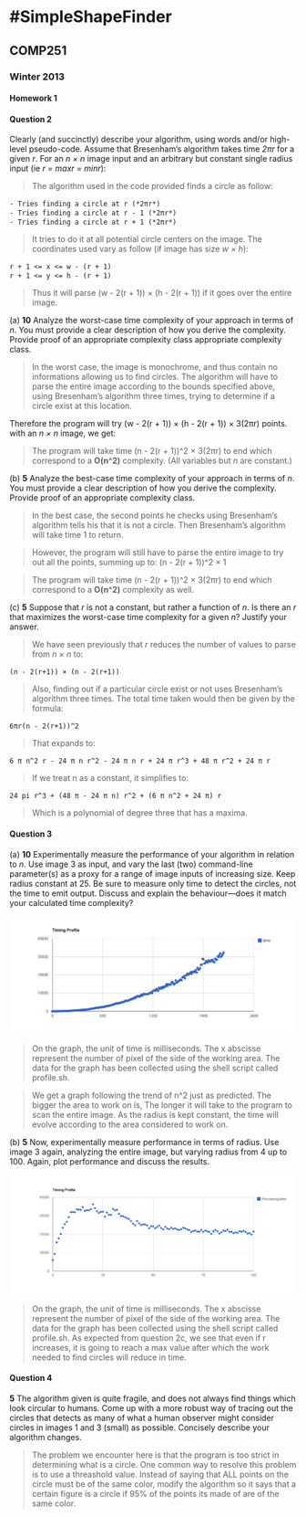 #SimpleShapeFinder
=============

## COMP251

### Winter 2013

#### Homework 1


#### Question 2

Clearly (and succinctly) describe your algorithm, using words and/or high-level pseudo-code. Assume that Bresenham’s algorithm takes time *2πr* for a given *r*. For an *n × n* image input and an arbitrary but constant single radius input (ie *r = maxr = minr*):

>The algorithm used in the code provided finds a circle as follow:

	- Tries finding a circle at r (*2πr*)
	- Tries finding a circle at r - 1 (*2πr*)
	- Tries finding a circle at r + 1 (*2πr*)

>It tries to do it at all potential circle centers on the image.
The coordinates used vary as follow (if image has size *w × h*):


	r + 1 <= x <= w - (r + 1)
	r + 1 <= y <= h - (r + 1)
	
>Thus it will parse (w - 2(r + 1)) × (h - 2(r + 1)) if it goes over the entire image.	


(a) **10** Analyze the worst-case time complexity of your approach in terms of *n*. You must provide a clear description of how you derive the complexity. Provide proof of an appropriate complexity class appropriate complexity class.

>In the worst case, the image is monochrome, and thus contain no informations allowing us to find circles.
The algorithm will have to parse the entire image according to the bounds specified above,
using Bresenham’s algorithm three times, trying to determine if a circle exist at this location.

Therefore the program will try (w - 2(r + 1)) × (h - 2(r + 1)) × 3(2πr) points.
with an *n × n* image, we get:

	

>The program will take time (n - 2(r + 1))^2 × 3(2πr) to end which correspond to a **O(n^2)** complexity.
(All variables but *n* are constant.)


(b) **5** Analyze the best-case time complexity of your approach in terms of *n*. You must provide a clear description of how you derive the complexity. Provide proof of an appropriate complexity class.

>In the best case, the second points he checks using Bresenham’s algorithm tells his that it is not a circle.
Then Bresenham’s algorithm will take time 1 to return.
	
>However, the program will still have to parse the entire image to try out all the points, summing up to:
	(n - 2(r + 1))^2 × 1

>The program will take time (n - 2(r + 1))^2 × 3(2πr) to end which correspond to a **O(n^2)** complexity as well.


(c) **5** Suppose that *r* is not a constant, but rather a function of *n*. Is there an *r* that maximizes the worst-case time complexity for a given *n*? Justify your answer. 

>We have seen previously that *r* reduces the number of values to parse from *n × n* to:

	(n - 2(r+1)) × (n - 2(r+1))
	
>Also, finding out if a particular circle exist or not uses Bresenham’s algorithm three times.
The total time taken would then be given by the formula:

	6πr(n - 2(r+1))^2
	
>That expands to:

	6 π n^2 r - 24 π n r^2 - 24 π n r + 24 π r^3 + 48 π r^2 + 24 π r

>If we treat n as a constant, it simplifies to:

	24 pi r^3 + (48 π - 24 π n) r^2 + (6 π n^2 + 24 π) r

>Which is a polynomial of degree three that has a maxima.


#### Question 3

(a) **10** Experimentally measure the performance of your algorithm in relation to *n*. Use image 3 as input, and vary the last (two) command-line parameter(s) as a proxy for a range of image inputs of increasing size. Keep radius constant at 25. Be sure to measure only time to detect the circles, not the time to emit output. Discuss and explain the behaviour—does it match your calculated time complexity?

![Click to see the graph](https://github.com/cadesalaberry/SimpleShapesFinder/blob/master/radius25.png "Performance graph making the radius constant but varying the working zone")

>On the graph, the unit of time is milliseconds.
The x abscisse represent the number of pixel of the side of the working area.
The data for the graph has been collected using the shell script called profile.sh.

>We get a graph following the trend of n^2 just as predicted. The bigger the area to work on is,
The longer it will take to the program to scan the entire image. As the radius is kept constant,
the time will evolve according to the area considered to work on.


(b) **5** Now, experimentally measure performance in terms of radius. Use image 3 again, analyzing the entire image, but varying radius from 4 up to 100. Again, plot performance and discuss the results. 

![Click to see the graph](https://github.com/cadesalaberry/SimpleShapesFinder/blob/master/wholepicture.png "Performance graph making the radius vary between 4 and 100")

>On the graph, the unit of time is milliseconds.
The x abscisse represent the number of pixel of the side of the working area.
The data for the graph has been collected using the shell script called profile.sh.
As expected from question 2c, we see that even if r increases,
it is going to reach a max value after which the work needed to find circles will reduce in time.



#### Question 4

**5** The algorithm given is quite fragile, and does not always find things which look circular to humans. 
Come up with a more robust way of tracing out the circles that detects as many of what a human observer might consider circles in images 1 and 3 (small) as possible. Concisely describe your algorithm changes. 

>The problem we encounter here is that the program is too strict in determining what is a circle.	One common way to resolve this problem is to use a threashold value.
Instead of saying that ALL points on the circle must be of the same color, modify the algorithm so it says that a certain figure is a circle if 95% of the points its made of are of the same color.

	

